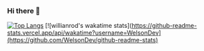 ### Hi there 👋

[![Top Langs](https://github-readme-stats.vercel.app/api/top-langs/?username=WelsonDev&layout=compact)](https://github.com/WelsonDev/github-readme-stats)
[![willianrod's wakatime stats](https://github-readme-stats.vercel.app/api/wakatime?username=WelsonDev](https://github.com/WelsonDev/github-readme-stats)

<!--
**WelsonDev/WelsonDev** is a ✨ _special_ ✨ repository because its `README.md` (this file) appears on your GitHub profile.

Here are some ideas to get you started:

- 🔭 I’m currently working on ...
- 🌱 I’m currently learning ...
- 👯 I’m looking to collaborate on ...
- 🤔 I’m looking for help with ...
- 💬 Ask me about ...
- 📫 How to reach me: ...
- 😄 Pronouns: ...
- ⚡ Fun fact: ...
-->


